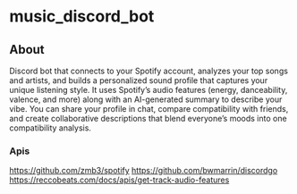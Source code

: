 # music_discord_bot

## About
Discord bot that connects to your Spotify account, analyzes your top songs and artists, and builds a personalized sound profile that captures your unique listening style. It uses Spotify’s audio features (energy, danceability, valence, and more) along with an AI-generated summary to describe your vibe. You can share your profile in chat, compare compatibility with friends, and create collaborative descriptions that blend everyone’s moods into one compatibility analysis.

### Apis
https://github.com/zmb3/spotify
https://github.com/bwmarrin/discordgo
https://reccobeats.com/docs/apis/get-track-audio-features
